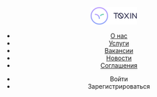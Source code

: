 <!DOCTYPE html>
<html lang="en">
<head>
    <meta charset="UTF-8">
    <meta name="viewport" content="width=device-width, initial-scale=1.0">
    <meta http-equiv="X-UA-Compatible" content="ie=edge">
    <title>TOXIN</title>
</head>
<body>
    <header class="main-header">
        <nav class="main-navigation">
            <img src="img/Logo.svg" width="105.69px" height="40px">
            <ul class="site-navigation">
                <li><a href="info.html">О нас</a></li>
                <li><a href="service.html">Услуги</a></li>
                <li><a href="vacancy.html">Вакансии</a></li>
                <li><a href="news.html">Новости</a></li>
                <li><a href="contract.html">Соглашения</a></li>
            </ul>
            <ul class="user-navigation">
                <li class="login">Войти</li>
                <li class="register">Зарегистрироваться</li>
            </ul>
        </nav>
    </header>

</body>
</html>
